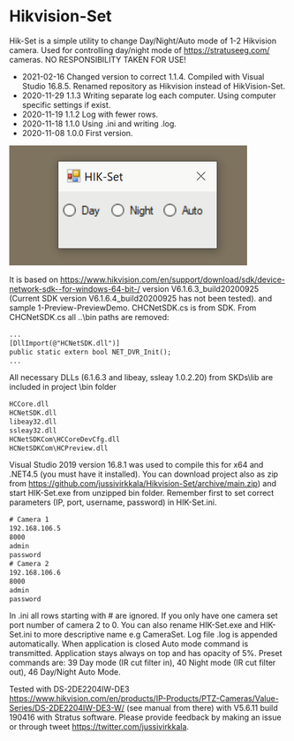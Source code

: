 # Hikvision-Set

Hik-Set is a simple utility to change Day/Night/Auto mode of 1-2 Hikvision camera. Used for controlling day/night mode of https://stratuseeg.com/ cameras. NO RESPONSIBILITY TAKEN FOR USE!

- 2021-02-16 Changed version to correct 1.1.4. Compiled with Visual Studio 16.8.5. Renamed repository as Hikvision instead of HikVision-Set.
- 2020-11-29 1.1.3 Writing separate log each computer. Using computer specific settings if exist.
- 2020-11-19 1.1.2 Log with fewer rows.
- 2020-11-18 1.1.0 Using .ini and writing .log.
- 2020-11-08 1.0.0 First version.

![HIK-Set](HIK-Set.png)

It is based on https://www.hikvision.com/en/support/download/sdk/device-network-sdk--for-windows-64-bit-/ version V6.1.6.3_build20200925 (Current SDK version V6.1.6.4_build20200925 has not been tested). and sample 1-Preview-PreviewDemo. CHCNetSDK.cs is from SDK. From CHCNetSDK.cs all ..\bin paths are removed:
```
...
[DllImport(@"HCNetSDK.dll")]
public static extern bool NET_DVR_Init();
...
```
 All necessary DLLs (6.1.6.3 and libeay, ssleay 1.0.2.20) from SKDs\lib are included in project \bin folder
 ```
 HCCore.dll
 HCNetSDK.dll
 libeay32.dll
 ssleay32.dll
 HCNetSDKCom\HCCoreDevCfg.dll
 HCNetSDKCom\HCPreview.dll
 ```
Visual Studio 2019 version 16.8.1 was used to compile this for x64 and .NET4.5 (you must have it installed). You can download project also as zip from https://github.com/jussivirkkala/Hikvision-Set/archive/main.zip) and start HIK-Set.exe from unzipped bin folder. Remember first to set correct parameters (IP, port, username, password) in HIK-Set.ini.
```
# Camera 1
192.168.106.5
8000
admin
password
# Camera 2
192.168.106.6
8000
admin
password
```
 In .ini all rows starting with # are ignored. If you only have one camera set port number of camera 2 to 0. You can also rename HIK-Set.exe and HIK-Set.ini to more descriptive name e.g CameraSet. Log file .log is appended automatically. When application is closed Auto mode command is transmitted. Application stays always on top and has opacity of 5%. Preset commands are: 39 Day mode (IR cut filter in), 40 Night mode (IR cut filter out), 46 Day/Night Auto Mode.

Tested with DS-2DE2204IW-DE3 https://www.hikvision.com/en/products/IP-Products/PTZ-Cameras/Value-Series/DS-2DE2204IW-DE3-W/ (see manual from there) with V5.6.11 build 190416 with Stratus software. Please provide feedback by making an issue or through tweet https://twitter.com/jussivirkkala.
